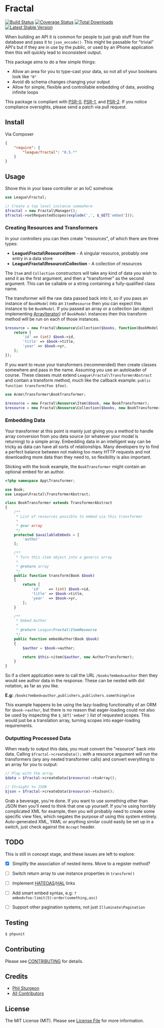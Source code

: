 # Fractal

[![Build Status](https://travis-ci.org/php-loep/fractal.png?branch=master)](https://travis-ci.org/php-loep/fractal)
[![Coverage Status](https://coveralls.io/repos/php-loep/fractal/badge.png)](https://coveralls.io/r/php-loep/fractal)
[![Total Downloads](https://poser.pugx.org/league/fractal/downloads.png)](https://packagist.org/packages/league/fractal)
[![Latest Stable Version](https://poser.pugx.org/league/fractal/v/stable.png)](https://packagist.org/packages/league/fractal)

When building an API it is common for people to just grab stuff from the database and pass it 
to `json_encode()`. This might be passable for "trivial" API's but if they are in use by the public, 
or used by an iPhone application then this will quickly lead to inconsistent output.

This package aims to do a few simple things:

* Allow an area for you to type-cast your data, so not all of your booleans look like `"0"`
* Avoid db schema changes changing your output
* Allow for simple, flexible and controllable embedding of data, avoiding infinite loops

This package is compliant with [PSR-0][], [PSR-1][], and [PSR-2][]. If you
notice compliance oversights, please send a patch via pull request.

[PSR-0]: https://github.com/php-fig/fig-standards/blob/master/accepted/PSR-0.md
[PSR-1]: https://github.com/php-fig/fig-standards/blob/master/accepted/PSR-1-basic-coding-standard.md
[PSR-2]: https://github.com/php-fig/fig-standards/blob/master/accepted/PSR-2-coding-style-guide.md


## Install

Via Composer

``` json
{
    "require": {
        "league/fractal": "0.5.*"
    }
}
```

## Usage

Shove this in your base controller or an IoC somehow.

``` php
use League\Fractal;

// Create a top level instance somewhere
$fractal = new Fractal\Manager();
$fractal->setRequestedScopes(explode(',', $_GET['embed']));
```

### Creating Resources and Transformers

In your controllers you can then create "resources", of which there are three types:

* **League\Fractal\Resource\Item** - A singular resource, probably one entry in a data store
* **League\Fractal\Resource\Collection** - A collection of resources

The `Item` and `Collection` constructors will take any kind of data you wish to send it 
as the first argument, and then a "transformer" as the second argument. This can be callable or a string 
containing a fully-qualified class name. 

The transformer will the raw data passed back into it, so if you pass an instance of `BookModel` into an 
`ItemResource` then you can expect this instance to be `BookModel`. If you passed an array or a collection 
(an object implementing [ArrayIterator][]) of `BookModel` instances then this transform method will be run 
on each of those instances.

``` php
$resource = new Fractal\Resource\Collection($books, function(BookModel $book) {
    return [
        'id' => (int) $book->id,
        'title' => $book->title,
        'year' => $book->yr,
    ];
});
```

If you want to reuse your transformers (recommended) then create classes somewhere and pass in the name.
Assuming you use an autoloader of course. These classes must extend `League\Fractal\TransformerAbstract` and 
contain a transform method, much like the callback example: `public function transform(Foo $foo)`.

``` php
use Acme\Transformer\BookTransformer;

$resource = new Fractal\Resource\Item($book, new BookTransformer);
$resource = new Fractal\Resource\Collection($books, new BookTransformer);
```

### Embedding Data

Your transformer at this point is mainly just giving you a method to handle array conversion from 
you data source (or whatever your model is returning) to a simple array. Embedding data in an 
intelligent way can be tricky as data can have all sorts of relationships. Many developers try to 
find a perfect balance between not making too many HTTP requests and not downloading more data than 
they need to, so flexibility is also important. 

Sticking with the book example, the `BookTransformer` might contain an optional embed for an author.

``` php
<?php namespace App\Transformer;

use Book;
use League\Fractal\TransformerAbstract;

class BookTransformer extends TransformerAbstract
{
    /**
     * List of resources possible to embed via this transformer
     *
     * @var array
     */
    protected $availableEmbeds = [
        'author'
    ];

    /**
     * Turn this item object into a generic array
     *
     * @return array
     */
    public function transform(Book $book)
    {
        return [
            'id'    => (int) $book->id,
            'title' => $book->title,
            'year'  => $book->yr,
        ];
    }

    /**
     * Embed Author
     *
     * @return League\Fractal\ItemResource
     */
    public function embedAuthor(Book $book)
    {
        $author = $book->author;

        return $this->item($author, new AuthorTransformer);
    }
}
```

So if a client application were to call the URL `/books?embed=author` then they would see author data in the 
response. These can be nested with dot notation, as far as you like. 

**E.g:** `/books?embed=author,publishers,publishers.somethingelse`

This example happens to be using the lazy-loading functionality of an ORM for `$book->author`, but there is no 
reason that eager-loading could not also be used by inspecting the `$_GET['embed']` list of requested scopes. This 
would just be a translation array, turning scopes into eager-loading requirements.

### Outputting Processed Data

When ready to output this data, you must convert the "resource" back into data. Calling 
`$fractal->createData();` with a resource argument will run the transformers (any any 
nested transformer calls) and convert everything to an array for you to output:

``` php
// Play with the array
$data = $fractal->createData($resource)->toArray();

// Straight to JSON
$json = $fractal->createData($resource)->toJson();
```

Grab a beverage, you're done. If you want to use something other than JSON then you'll need to 
think that one up yourself. If you're using horribly complicated XML for example, then you will 
probably need to create some specific view files, which negates the purpose of using this system 
entirely. Auto-generated XML, YAML or anything similar could easily be set up in a switch, just 
check against the `Accept` header.


## TODO

This is still in concept stage, and these issues are left to explore:

- [X] Simplify the association of nested items. Move to a register method?
- [ ] Switch return array to use instance properties in `transform()`
- [ ] Implement [HATEOAS](http://en.wikipedia.org/wiki/HATEOAS)/[HAL](http://stateless.co/hal_specification.html) links
- [ ] Add smart embed syntax, e.g: `?embed=foo:limit(5):order(something,asc)`
- [ ] Support other pagination systems, not just `Illuminate\Pagination`


## Testing

``` bash
$ phpunit
```


## Contributing

Please see [CONTRIBUTING](https://github.com/php-loep/fractal/blob/master/CONTRIBUTING.md) for details.


## Credits

- [Phil Sturgeon](https://github.com/philsturgeon)
- [All Contributors](https://github.com/php-loep/fractal/contributors)


## License

The MIT License (MIT). Please see [License File](https://github.com/php-loep/fractal/blob/master/LICENSE) for more information.

[ArrayIterator]: http://php.net/ArrayIterator
